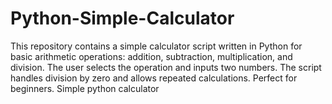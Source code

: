 # Python-Simple-Calculator
This repository contains a simple calculator script written in Python for basic arithmetic operations: addition, subtraction, multiplication, and division. The user selects the operation and inputs two numbers. The script handles division by zero and allows repeated calculations. Perfect for beginners.
Simple python calculator